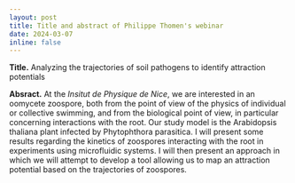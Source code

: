 ```yaml
---
layout: post
title: Title and abstract of Philippe Thomen's webinar
date: 2024-03-07
inline: false
---
```


**Title.** Analyzing the trajectories of soil pathogens to identify attraction potentials

**Absract.** At the *Insitut de Physique de Nice*, we are interested in an oomycete zoospore, both from the point of view of the physics of individual or collective swimming, and from the biological point of view, in particular concerning interactions with the root. Our study model is the Arabidopsis thaliana plant infected by Phytophthora parasitica. I will present some results regarding the kinetics of zoospores interacting with the root in experiments using microfluidic systems.
I will then present an approach in which we will attempt to develop a tool allowing us to map an attraction potential based on the trajectories of zoospores.
